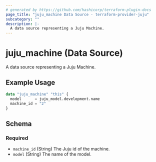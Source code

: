 ```yaml
---
# generated by https://github.com/hashicorp/terraform-plugin-docs
page_title: "juju_machine Data Source - terraform-provider-juju"
subcategory: ""
description: |-
  A data source representing a Juju Machine.
---
```


# juju_machine (Data Source)

A data source representing a Juju Machine.

## Example Usage

```terraform
data "juju_machine" "this" {
  model      = juju_model.development.name
  machine_id = "2"
}
```

<!-- schema generated by tfplugindocs -->
## Schema

### Required

- `machine_id` (String) The Juju id of the machine.
- `model` (String) The name of the model.
